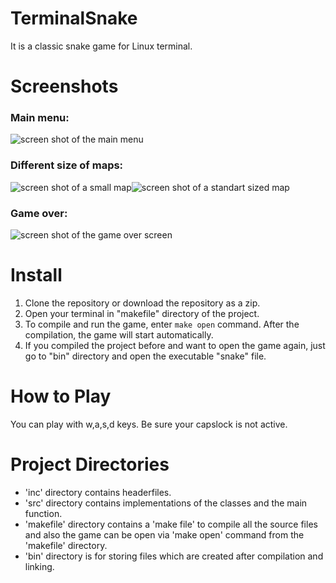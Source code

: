 # TerminalSnake
It is a classic snake game for Linux terminal.

# Screenshots
### Main menu:
![screen shot of the main menu](https://i.ibb.co/tqCjpSK/mainMenu.png)

### Different size of maps:
![screen shot of a small map](https://i.ibb.co/pRRtkDs/small-Size-Map.png)![screen shot of a standart sized map](https://i.ibb.co/cgL3Kfn/normal-Size-Map.png)

### Game over:
![screen shot of the game over screen](https://i.ibb.co/HDXVk1m/gameOver.png)

# Install
1. Clone the repository or download the repository as a zip. 
2. Open your terminal in "makefile" directory of the project.
3. To compile and run the game, enter `make open` command. After the compilation, the game will start automatically.
4. If you compiled the project before and want to open the game again, just go to "bin" directory and open the executable "snake" file. 

# How to Play
You can play with w,a,s,d keys. Be sure your capslock is not active.

# Project Directories
* 'inc' directory contains headerfiles.
* 'src' directory contains implementations of the classes and the main function.
* 'makefile' directory contains a 'make file' to compile all the source files and also the game can be open via 'make open' command 
from the 'makefile' directory.
* 'bin' directory is for storing files which are created after compilation and linking.
